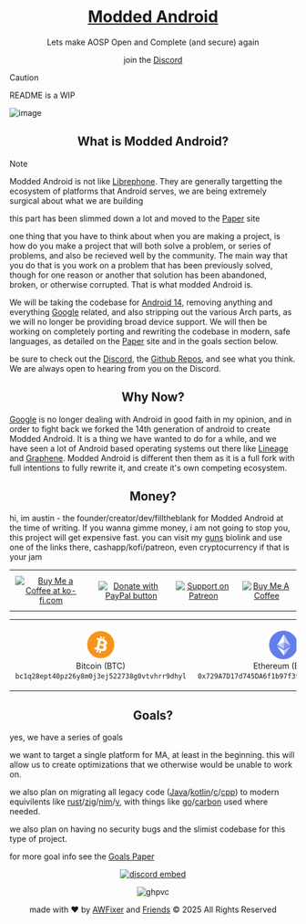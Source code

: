 <!-- links for markdown -->

[Discord]: https://inv.wtf/moddedandroid
[AWFixer]: https://theautist.me
[Friends]: https://awfixer.com
[Site]: https://modded-android.dev
[guns]: https://guns.lol/fixer
[Paper]: https://paper.modded-android.dev
[Goals Paper]: https://paper.modded-android.dev/paper
[Github Repos]: https://github.com/orgs/modded-android/repositories

[Lineage]: https://lineageos.org
[Graphene]: https://grapheneos.org
[librephone]: https://www.fsf.org/campaigns/librephone
[Android 14]: http://android.com/android-14/

[Google]: https://about.google/

[Java]: https://www.java.com/
[Rust]: https://rust-lang.org/
[Nim]: https://nim-lang.org/
[Zig]: https://ziglang.org/
[Kotlin]: https://kotlinlang.org/
[c]: https://en.wikipedia.org/wiki/C_(programming_language)
[v]: https://vlang.io
[carbon]: https://carbon-lang.dev
[go]: https://go.dev
[cpp]: https://cpp-lang.net

<!-- hero section -->

<h1 align="center"><a href="https://modded-android.dev"> Modded Android </a></h1>

<p align="center"> Lets make AOSP Open and Complete (and secure) again </p>

<p align="center"> join the <a href="https://inv.wtf/moddedandroid"> Discord </a></p>

> [!CAUTION]
> README is a WIP

![image](https://joyofandroid.com/wp-content/uploads/2022/12/add-Picture-Widgets-On-Android-Home-Screen.jpg)

<!-- info section -->

<h2 align="center"> What is Modded Android? </h2>

> [!NOTE]
> Modded Android is not like [Librephone]. They are generally targetting the ecosystem of platforms that Android serves, we are being extremely surgical about what we are building

this part has been slimmed down a lot and moved to the [Paper] site

one thing that you have to think about when you are making a project, is how do you make a project that will both solve a problem, or series of problems, and also be recieved well by the community. The main way that you do that is you work on a problem that has been previously solved, though for one reason or another that solution has been abandoned, broken, or otherwise corrupted. That is what modded Android is.

We will be taking the codebase for [Android 14], removing anything and everything [Google] related, and also stripping out the various Arch parts, as we will no longer be providing broad device support. We will then be working on completely porting and rewriting the codebase in modern, safe languages, as detailed on the [Paper] site and in the goals section below.

be sure to check out the [Discord], the [Github Repos], and see what you think. We are always open to hearing from you on the Discord.

<h2 align="center"> Why Now? </h2>

[Google] is no longer dealing with Android in good faith in my opinion, and in order to fight back we forked the 14th generation of android to create Modded Android. It is a thing we have wanted to do for a while, and we have seen a lot of Android based operating systems out there like [Lineage] and [Graphene]. Modded Android is different then them as it is a full fork with full intentions to fully rewrite it, and create it's own competing ecosystem.

<h2 align="center"> Money? </h2>

hi, im austin - the founder/creator/dev/filltheblank for Modded Android at the time of writing. If you wanna gimme money, i am not going to stop you, this project will get expensive fast. you can visit my [guns] biolink and use one of the links there, cashapp/kofi/patreon, even cryptocurrency if that is your jam

<table align="center" style="border-collapse: collapse; margin: 0 auto;">
  <tr>
    <td align="center" style="padding: 10px;">
      <a href="https://ko-fi.com/Y8Y5TPYQF" target="_blank">
        <img src="https://storage.ko-fi.com/cdn/kofi5.png?v=6" alt="Buy Me a Coffee at ko-fi.com" style="height: 50px; width: auto; border: 0;">
      </a>
    </td>
    <td align="center" style="padding: 10px;">
      <a href="https://www.paypal.com/cgi-bin/webscr?cmd=_s-xclick&hosted_button_id=J5H8AXQTEZ7QQ">
        <img src="https://www.paypalobjects.com/en_US/i/btn/btn_donate_LG.gif" alt="Donate with PayPal button" style="height: 50px; width: auto; border: 0;">
      </a>
    </td>
    <td align="center" style="padding: 10px;">
      <a href="https://www.patreon.com/awfixer">
        <img src="https://img.shields.io/badge/Patreon-F96854?style=for-the-badge&logo=patreon&logoColor=white" alt="Support on Patreon" style="height: 50px; width: auto; border: 0;">
      </a>
    </td>
    <td align="center" style="padding: 10px;">
      <a href="https://www.buymeacoffee.com/awfixer" target="_blank">
        <img src="https://cdn.buymeacoffee.com/buttons/v2/default-yellow.png" alt="Buy Me A Coffee" style="height: 50px; width: auto; border: 0;">
      </a>
    </td>
  </tr>
</table>

<table>
  <tr>
    <td style="text-align: center; padding: 10px;">
      <a href="https://bitcoin.org/" target="_blank">
        <img src="../images/btc.svg" alt="Bitcoin Logo" style="height: 50px; width: auto; border: 0;">
      </a>
      <br>
      Bitcoin (BTC)
      <br>
      <code>bc1q28ept40pz26y8m0j3ej522738g0vtvhrr9dhyl</code>
    </td>
    <td style="text-align: center; padding: 10px;">
      <a href="https://ethereum.org/" target="_blank">
        <img src="../images/eth.svg" alt="Ethereum Logo" style="height: 50px; width: auto; border: 0;">
      </a>
      <br>
      Ethereum (ETH)
      <br>
      <code>0x729A7D17d745DA6f1b97f39bEc6f9fa218b39a1D</code>
    </td>
    <td style="text-align: center; padding: 10px;">
      <a href="https://zano.org/" target="_blank">
        <img src="../images/zano.png" alt="Zano Logo" style="height: 50px; width: auto; border: 0;">
      </a>
      <br>
      Zano
      <br>
      <code>ZxCNiXke6CWXngcVd8A5GaUAcHMEiMjRe8GQEovpTZSaeUmsUwaebKhDuvpWg6GFFVTf7rH8UF9v8HH5GFyRgJ2Q1KRzjBTnK</code>
    </td>
    <td style="text-align: center; padding: 10px;">
      <a href="https://dogecoin.com/" target="_blank">
        <img src="../images/doge.svg" alt="Dogecoin Logo" style="height: 50px; width: auto; border: 0;">
      </a>
      <br>
      Dogecoin (DOGE)
      <br>
      <code> DRu3cCJKHmriJ1DtZc8wUbW7C8XhzrkVkq</code>
    </td>
    <td style="text-align: center; padding: 10px;">
      <a href="https://solana.com/" target="_blank">
        <img src="../images/solana.svg" alt="Solana Logo" style="height: 50px; width: auto; border: 0;">
      </a>
      <br>
      Solana (SOL)
      <br>
      <code>HKc31GRgS4LSx4VjcjKTb47eXAzgCKoBoLtuHgEz8dku</code>
    </td>
    <td style="text-align: center; padding: 10px;">
      <a href="https://decred.org/" target="_blank">
        <img src="../images/decred.svg" alt="Decred Logo" style="height: 50px; width: auto; border: 0;">
      </a>
      <br>
      Decred
      <br>
      <code>DsVgp7HyF54qpmHTYv93ZhjAjxAoS8qucvN</code>
    </td>
  </tr>
</table>


<h2 align="center"> Goals? </h2>

yes, we have a series of goals

we want to target a single platform for MA, at least in the beginning. this will allow us to create optimizations that we otherwise would be unable to work on.

we also plan on migrating all legacy code ([Java]/[kotlin]/[c]/[cpp]) to modern equivilents like [rust]/[zig]/[nim]/[v], with things like [go]/[carbon] used where needed.

we also plan on having no security bugs and the slimist codebase for this type of project.

for more goal info see the [Goals Paper]


<!-- we are watching you -->

<div align="center">

[![discord embed](https://inv.wtf/widget/moddedandroid)](https://inv.wtf/moddedandroid)

![ghpvc](https://komarev.com/ghpvc/?username=modded-android)

made with ❤️ by [AWFixer] and [Friends] ©️ 2025 All Rights Reserved

</div>
